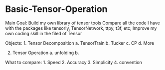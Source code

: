# Basic-Tensor-Operation

Main Goal: Build my own library of tensor tools Compare all the code I have with the packages like tensorly, TensorNetwork, ttpy, t3f, etc; Improve my own coding skill in the filed of Tensor

Objects: 1. Tensor Decomposition 
    a. TensorTrain 
    b. Tucker 
    c. CP 
    d. More

2. Tensor Operation
    a. unfolding
    b. 

What to compare: 
    1. Speed 
    2. Accuracy 
    3. Simplicity 
    4. convention
